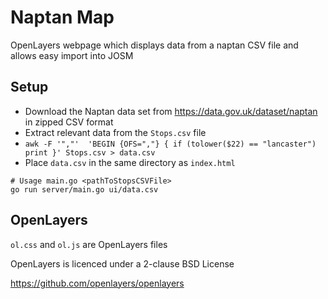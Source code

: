 # Naptan Map
OpenLayers webpage which displays data from a naptan CSV file and allows easy import into JOSM

## Setup
* Download the Naptan data set from https://data.gov.uk/dataset/naptan in zipped CSV format
* Extract relevant data from the `Stops.csv` file
* `awk -F '","'  'BEGIN {OFS=","} { if (tolower($22) == "lancaster")  print }' Stops.csv > data.csv`
* Place `data.csv` in the same directory as `index.html`

```shell
# Usage main.go <pathToStopsCSVFile>
go run server/main.go ui/data.csv
```

## OpenLayers
`ol.css` and `ol.js` are OpenLayers files

OpenLayers is licenced under a 2-clause BSD License

https://github.com/openlayers/openlayers

